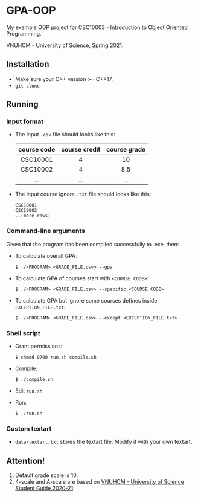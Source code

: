 # GPA-OOP
My example OOP project for CSC10003 - Introduction to Object Oriented Programming.

VNUHCM - University of Science, Spring 2021.

## Installation
- Make sure your C++ version >= C++17.
- `git clone`

## Running
### Input format
- The input `.csv` file should looks like this:

  |course code|course credit|course grade|
  |:---------:|:-----------:|:----------:|
  |CSC10001|4|10
  |CSC10002|4|8.5
  |...|...|...

- The input course ignore `.txt` file should looks like this:
  ```text
  CSC10001
  CSC10002
  ..(more rows)
  ```

### Command-line arguments
Given that the program has been compiled successfully to <PROGRAM>.exe, then:
- To calculate overall GPA:
  ```shell
  $ ./<PROGRAM> <GRADE_FILE.csv> --gpa
  ```
- To calculate GPA of courses start with `<COURSE CODE>`: 
  ```shell
  $ ./<PROGRAM> <GRADE_FILE.csv> --specific <COURSE CODE>
  ```
- To calculate GPA but ignore some courses defines inside `EXCEPTION_FILE.txt`:
  ```shell
  $ ./<PROGRAM> <GRADE_FILE.csv> --except <EXCEPTION_FILE.txt>
  ```

### Shell script
- Grant permissions:
  ```shell
  $ chmod 0700 run.sh compile.sh
  ```

- Compile:
  ```shell
  $ ./compile.sh
  ```

- Edit `run.sh`.

- Run:
  ```shell
  $ ./run.sh
  ```
### Custom textart
- `data/textart.txt` stores the textart file. Modify it with your own textart.

## Attention!
1. Default grade scale is 10.
2. 4-scale and A-scale are based on [VNUHCM - University of Science Student Guide 2020-21](https://www.hcmus.edu.vn/component/content/article/124-cong-tac-sinh-vien/thong-tin-danh-cho-tan-sinh-vien/3323-so-tay-sinh-vien-nam-hoc-2020-2021?Itemid=437)